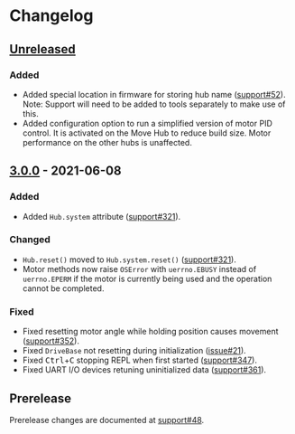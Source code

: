 <!-- Refer to https://keepachangelog.com/en/1.0.0/ for guidance. -->

# Changelog

## [Unreleased]

### Added
- Added special location in firmware for storing hub name ([support#52]). Note:
  Support will need to be added to tools separately to make use of this.
- Added configuration option to run a simplified version of motor PID control.
  It is activated on the Move Hub to reduce build size. Motor performance on
  the other hubs is unaffected.

## [3.0.0] - 2021-06-08

### Added
- Added `Hub.system` attribute ([support#321]).

### Changed
- `Hub.reset()` moved to `Hub.system.reset()` ([support#321]).
- Motor methods now raise `OSError` with `uerrno.EBUSY` instead of `uerrno.EPERM`
  if the motor is currently being used and the operation cannot be completed.

### Fixed
- Fixed resetting motor angle while holding position causes movement ([support#352]).
- Fixed `DriveBase` not resetting during initialization ([issue#21]).
- Fixed <kbd>Ctrl</kbd>+<kbd>C</kbd> stopping REPL when first started ([support#347]).
- Fixed UART I/O devices retuning uninitialized data ([support#361]).

## Prerelease

Prerelease changes are documented at [support#48].


<!-- let's try to keep this list sorted -->
[issue#21]: https://github.com/pybricks/pybricks-micropython/issues/21
[support#48]: https://github.com/pybricks/support/issues/48
[support#52]: https://github.com/pybricks/support/issues/52
[support#321]: https://github.com/pybricks/support/issues/321
[support#347]: https://github.com/pybricks/support/issues/347
[support#352]: https://github.com/pybricks/support/issues/352
[support#361]: https://github.com/pybricks/support/issues/361

[Unreleased]: https://github.com/pybricks/pybricks-micropython/compare/v3.0.0...HEAD
[3.0.0]: https://github.com/pybricks/pybricks-micropython/compare/v3.0.0c1...v3.0.0

